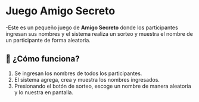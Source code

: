 <h1>Juego Amigo Secreto</h1>

-Este es un pequeño juego de **Amigo Secreto** donde los participantes ingresan sus nombres y el sistema realiza un sorteo y muestra el nombre de un participante de forma aleatoria.

## 🧩 ¿Cómo funciona?

1. Se ingresan los nombres de todos los participantes.
2. El sistema agrega, crea y muestra los nombres ingresados.
3. Presionando el botón de sorteo, escoge un nombre de manera aleatoria y lo nuestra en pantalla.


